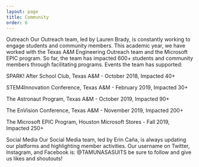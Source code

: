 ```yaml
---
layout: page
title: Community
order: 6
---
```


Outreach
Our Outreach team, led by Lauren Brady, is constantly working to engage students and community members. This academic year, we have worked with the Texas A&M Engineering Outreach team and the Microsoft EPIC program. So far, the team has impacted 600+ students and community members through facilitating programs. Events the team has supported:

 

SPARK! After School Club, Texas A&M - October 2018, Impacted 40+

STEM4Innovation Conference, Texas A&M - February 2019, Impacted 30+

The Astronaut Program, Texas A&M - October 2019, Impacted 90+

The EnVision Conference, Texas A&M - November 2019, Impacted 200+

The Microsoft EPIC Program, Houston Microsoft Stores - Fall 2019, Impacted 250+

Social Media
Our Social Media team, led by Erin Caña, is always updating our platforms and highlighting member activities. Our username on Twitter, Instagram, and Facebook is: @TAMUNASASUITS be sure to follow and give us likes and shoutouts!